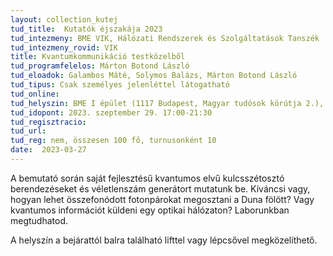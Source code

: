 ```yaml
---
layout: collection_kutej
tud_title:  Kutatók éjszakája 2023
tud_intezmeny: BME VIK, Hálózati Rendszerek és Szolgáltatások Tanszék
tud_intezmeny_rovid: VIK
title: Kvantumkommunikáció testközelből
tud_programfelelos: Márton Botond László
tud_eloadok: Galambos Máté, Solymos Balázs, Márton Botond László
tud_tipus: Csak személyes jelenléttel látogatható
tud_online: 
tud_helyszin: BME I épület (1117 Budapest, Magyar tudósok körútja 2.), B szárny, I. emelet, IB110
tud_idopont: 2023. szeptember 29. 17:00-21:30
tud_regisztracio: 
tud_url: 
tud_reg: nem, összesen 100 fő, turnusonként 10
date:  2023-03-27
---
```


A bemutató során saját fejlesztésű kvantumos elvű kulcsszétosztó berendezéseket és véletlenszám generátort mutatunk be. Kíváncsi vagy, hogyan lehet összefonódott fotonpárokat megosztani a Duna fölött? Vagy kvantumos információt küldeni egy optikai hálózaton? Laborunkban megtudhatod.

A helyszín a bejárattól balra található lifttel vagy lépcsővel megközelíthető.
